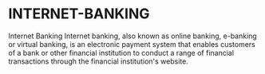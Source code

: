 # INTERNET-BANKING
 Internet Banking Internet banking, also known as online banking, e-banking or virtual banking, is an electronic payment system that enables customers of a bank or other financial institution to conduct a range of financial transactions through the financial institution's website.
